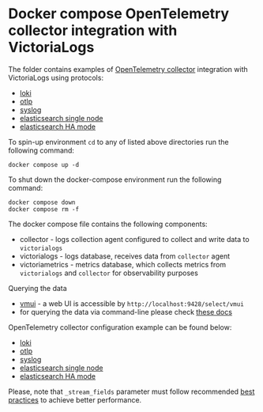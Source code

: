 # Docker compose OpenTelemetry collector integration with VictoriaLogs 

The folder contains examples of [OpenTelemetry collector](https://opentelemetry.io/docs/collector/) integration with VictoriaLogs using protocols:

* [loki](./loki)
* [otlp](./otlp)
* [syslog](./syslog)
* [elasticsearch single node](./elasticsearch)
* [elasticsearch HA mode](./elasticsearch-ha/)

To spin-up environment `cd` to any of listed above directories run the following command:
```
docker compose up -d 
```

To shut down the docker-compose environment run the following command:
```
docker compose down
docker compose rm -f
```

The docker compose file contains the following components:

* collector - logs collection agent configured to collect and write data to `victorialogs`
* victorialogs - logs database, receives data from `collector` agent
* victoriametrics - metrics database, which collects metrics from `victorialogs` and `collector` for observability purposes

Querying the data

* [vmui](https://docs.victoriametrics.com/victorialogs/querying/#vmui) - a web UI is accessible by `http://localhost:9428/select/vmui`
* for querying the data via command-line please check [these docs](https://docs.victoriametrics.com/victorialogs/querying/#command-line)

OpenTelemetry collector configuration example can be found below:
* [loki](./loki/config.yml)
* [otlp](./otlp/config.yml)
* [syslog](./syslog/config.yml)
* [elasticsearch single node](./elasticsearch/config.yml)
* [elasticsearch HA mode](./elasticsearch-ha/config.yml)

Please, note that `_stream_fields` parameter must follow recommended [best practices](https://docs.victoriametrics.com/victorialogs/keyconcepts/#stream-fields) to achieve better performance.
